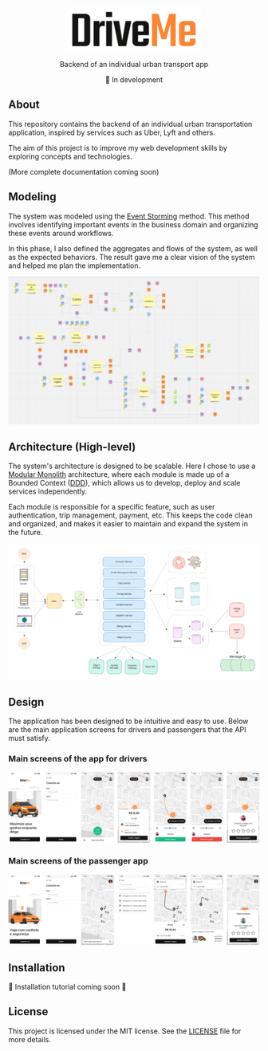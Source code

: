 <div align="center">
  <img height="90" src="./docs/logo.png" alt="DriveMe" />
</div>

<p align="center">Backend of an individual urban transport app</p>

<p align="center">🚀 In development</p>

## About
This repository contains the backend of an individual urban transportation application, inspired by services such as Uber, Lyft and others.

The aim of this project is to improve my web development skills by exploring concepts and technologies.

(More complete documentation coming soon)

## Modeling
The system was modeled using the [Event Storming](https://www.ibm.com/cloud/architecture/architecture/practices/event-storming-methodology-architecture/) method. This method involves identifying important events in the business domain and organizing these events around workflows.

In this phase, I also defined the aggregates and flows of the system, as well as the expected behaviors. The result gave me a clear vision of the system and helped me plan the implementation.

<img src="./docs/modeling.png" alt="System modeling" />

## Architecture (High-level)
The system's architecture is designed to be scalable. Here I chose to use a [Modular Monolith](https://medium.com/design-microservices-architecture-with-patterns/microservices-killer-modular-monolithic-architecture-ac83814f6862) architecture, where each module is made up of a Bounded Context ([DDD](https://martinfowler.com/bliki/DomainDrivenDesign.html)), which allows us to develop, deploy and scale services independently.

Each module is responsible for a specific feature, such as user authentication, trip management, payment, etc. This keeps the code clean and organized, and makes it easier to maintain and expand the system in the future.

<img src="./docs/architecture.png" alt="System architecture" />

## Design
The application has been designed to be intuitive and easy to use. Below are the main application screens for drivers and passengers that the API must satisfy.

### Main screens of the app for drivers
<img src="./docs/driver-screens.png" alt="Driver app screens" />

### Main screens of the passenger app
<img src="./docs/passenger-screens.png" alt="Passenger app screens"/>

## Installation
🚧 Installation tutorial coming soon 🚧

## License
This project is licensed under the MIT license. See the [LICENSE](LICENSE) file for more details.
